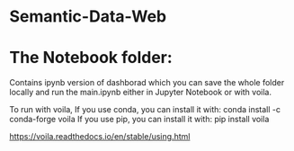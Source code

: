 # Semantic-Data-Web

# The Notebook folder:

Contains ipynb version of dashborad which you can save the whole folder locally and run the main.ipynb either in Jupyter Notebook or with voila.

To run with voila,
If you use conda, you can install it with:
 conda install -c conda-forge voila
If you use pip, you can install it with:
 pip install voila

 
		    


https://voila.readthedocs.io/en/stable/using.html

